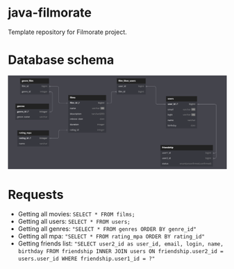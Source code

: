 # java-filmorate
Template repository for Filmorate project.

# Database schema
![text](db_diagram.png)

# Requests
+ Getting all movies: ```SELECT * FROM films;```
+ Getting all users: ```SELECT * FROM users;```
+ Getting all genres: ```"SELECT * FROM genres ORDER BY genre_id"```
+ Getting all mpa: ```"SELECT * FROM rating_mpa ORDER BY rating_id"```
+ Getting friends list: ```"SELECT user2_id as user_id, email, login, name, birthday
  FROM friendship
  INNER JOIN users ON friendship.user2_id = users.user_id
  WHERE friendship.user1_id = ?"```